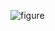 ![figure](https://user-images.githubusercontent.com/59355/145374763-5d735a91-248e-4a38-abb1-6aaa8caf6dd1.png)
